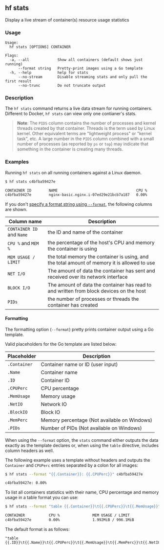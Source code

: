 ## hf stats

Display a live stream of container(s) resource usage statistics

<!-- usage -->

### Usage

```
Usage:
  hf stats [OPTIONS] CONTAINER

Flags:
  -a, --all             Show all containers (default shows just running)
      --format string   Pretty-print images using a Go template
  -h, --help            help for stats
      --no-stream       Disable streaming stats and only pull the first result
      --no-trunc        Do not truncate output

```
<!-- description and examples -->


### Description

The `hf stats` command returns a live data stream for running containers.
Different to Docker, `hf stats` can view only one contianer's stats.

> **Note**: The `PIDS` column contains the number of processes and kernel threads created by that container. Threads is the term used by Linux kernel. Other equivalent terms are "lightweight process" or "kernel task", etc. A large number in the `PIDS` column combined with a small number of processes (as reported by `ps` or `top`) may indicate that something in the container is creating many threads.

### Examples

Running `hf stats` on all running containers against a Linux daemon.

```bash
$ hf stats c4bfba59427e

CONTAINER ID        NAME                                    CPU %               MEM USAGE / LIMIT     MEM %               NET I/O             BLOCK I/O           PIDS
c4bfba59427e        nginx-basic.nginx.i-07ed29e21bcb7a187   0.00%               1.992MiB / 996.1MiB   0.20%               1.04kB / 0B         0B / 0B             2
```

If you don't [specify a format string using `--format`](#formatting), the
following columns are shown.

| Column name               | Description                                                                                   |
|---------------------------|-----------------------------------------------------------------------------------------------|
| `CONTAINER ID` and `Name` | the ID and name of the container                                                              |
| `CPU %` and `MEM %`       | the percentage of the host's CPU and memory the container is using                            |
| `MEM USAGE / LIMIT`       | the total memory the container is using, and the total amount of memory it is allowed to use  |
| `NET I/O`                 | The amount of data the container has sent and received over its network interface             |
| `BLOCK I/O`               | The amount of data the container has read to and written from block devices on the host       |
| `PIDs`                    | the number of processes or threads the container has created                                  |

#### Formatting

The formatting option (`--format`) pretty prints container output
using a Go template.

Valid placeholders for the Go template are listed below:

Placeholder  | Description
------------ | --------------------------------------------
`.Container` | Container name or ID (user input)
`.Name`      | Container name
`.ID`        | Container ID
`.CPUPerc`   | CPU percentage
`.MemUsage`  | Memory usage
`.NetIO`     | Network IO
`.BlockIO`   | Block IO
`.MemPerc`   | Memory percentage (Not available on Windows)
`.PIDs`      | Number of PIDs (Not available on Windows)


When using the `--format` option, the `stats` command either
outputs the data exactly as the template declares or, when using the
`table` directive, includes column headers as well.

The following example uses a template without headers and outputs the
`Container` and `CPUPerc` entries separated by a colon for all images:

```bash
$ hf stats --format "{{.Container}}: {{.CPUPerc}}" c4bfba59427e

c4bfba59427e: 0.00%
```

To list all containers statistics with their name, CPU percentage and memory
usage in a table format you can use:

```bash
$ hf stats --format "table {{.Container}}\t{{.CPUPerc}}\t{{.MemUsage}}" c4bfba59427e

CONTAINER           CPU %               MEM USAGE / LIMIT
c4bfba59427e        0.00%               1.992MiB / 996.1MiB
```

The default format is as follows:

    "table {{.ID}}\t{{.Name}}\t{{.CPUPerc}}\t{{.MemUsage}}\t{{.MemPerc}}\t{{.NetIO}}\t{{.BlockIO}}\t{{.PIDs}}"




